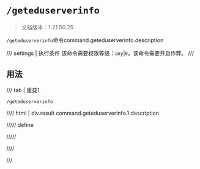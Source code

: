 # `/geteduserverinfo`

> 文档版本：1.21.50.25

`/geteduserverinfo`命令command.geteduserverinfo.description

/// settings | 执行条件
该命令需要权限等级：`any`|`0`。该命令需要开启作弊。
///

## 用法

/// tab | 重载1
```mcfunction
/geteduserverinfo
```

//// html | div.result
command.geteduserverinfo.1.description

///// define

/////

////

///
